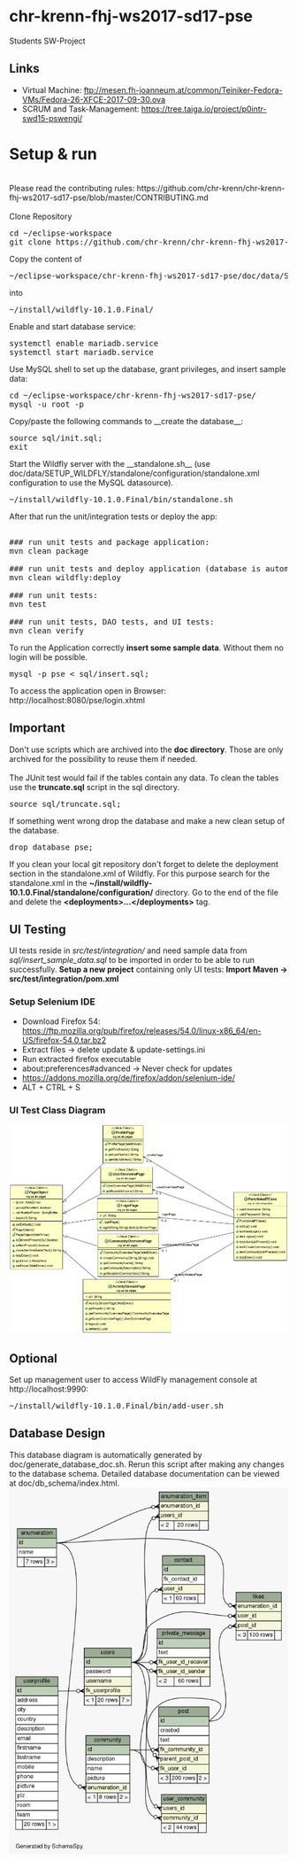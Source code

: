 # chr-krenn-fhj-ws2017-sd17-pse
Students SW-Project

## Links
* Virtual Machine: ftp://mesen.fh-joanneum.at/common/Teiniker-Fedora-VMs/Fedora-26-XFCE-2017-09-30.ova
* SCRUM and Task-Management: https://tree.taiga.io/project/p0intr-swd15-pswengi/

# Setup & run
<br/>
Please read the contributing rules: https://github.com/chr-krenn/chr-krenn-fhj-ws2017-sd17-pse/blob/master/CONTRIBUTING.md
<br/><br/>
Clone Repository
<pre>
cd ~/eclipse-workspace
git clone https://github.com/chr-krenn/chr-krenn-fhj-ws2017-sd17-pse
</pre>
Copy the content of 
<pre>~/eclipse-workspace/chr-krenn-fhj-ws2017-sd17-pse/doc/data/SETUP_WILDFLY/</pre>
into 
<pre>~/install/wildfly-10.1.0.Final/</pre>
Enable and start database service:
<pre>
systemctl enable mariadb.service
systemctl start mariadb.service
</pre>
Use MySQL shell to set up the database, grant privileges, and insert sample data:
<pre>
cd ~/eclipse-workspace/chr-krenn-fhj-ws2017-sd17-pse/
mysql -u root -p
</pre>
Copy/paste the following commands to __create the database__:
<pre>
source sql/init.sql;
exit
</pre>
Start the Wildfly server with the __standalone.sh__ (use doc/data/SETUP_WILDFLY/standalone/configuration/standalone.xml configuration to use the MySQL datasource).
<pre>
~/install/wildfly-10.1.0.Final/bin/standalone.sh
</pre>

After that run the unit/integration tests or deploy the app:
<pre>

### run unit tests and package application:
mvn clean package

### run unit tests and deploy application (database is automatically populated with sample data)
mvn clean wildfly:deploy

### run unit tests:
mvn test

### run unit tests, DAO tests, and UI tests:
mvn clean verify
</pre>

To run the Application correctly __insert some sample data__. Without them no login will be possible.
<pre>
mysql -p pse < sql/insert.sql;
</pre>

To access the application open in Browser: http://localhost:8080/pse/login.xhtml

## Important
Don't use scripts which are archived into the __doc directory__. Those are only archived for the possibility to reuse them if needed. <br/><br/>
The JUnit test would fail if the tables contain any data. To clean the tables use the __truncate.sql__ script in the sql directory. 
<pre>source sql/truncate.sql;</pre>
If something went wrong drop the database and make a new clean setup of the database. 
<pre>drop database pse;</pre>
If you clean your local git repository don't forget to delete the deployment section in the standalone.xml of Wildfly. For this purpose search for the standalone.xml in the __~/install/wildfly-10.1.0.Final/standalone/configuration/__ directory. Go to the end of the file and delete the __\<deployments\>...\<\/deployments\>__ tag.

## UI Testing
UI tests reside in _src/test/integration/_ and need sample data from _sql/insert_sample_data.sql_ to be imported in order to be able to run successfully. __Setup a new project__ containing only UI tests: __Import Maven -> src/test/integration/pom.xml__
### Setup Selenium IDE
* Download Firefox 54: https://ftp.mozilla.org/pub/firefox/releases/54.0/linux-x86_64/en-US/firefox-54.0.tar.bz2
* Extract files -> delete update & update-settings.ini
* Run extracted firefox executable
* about:preferences#advanced -> Never check for updates
* https://addons.mozilla.org/de/firefox/addon/selenium-ide/
* ALT + CTRL + S
### UI Test Class Diagram
![UI Test Class Diagram](doc/UI-Tests.png)

## Optional
Set up management user to access WildFly management console at http://localhost:9990:
<pre>
~/install/wildfly-10.1.0.Final/bin/add-user.sh
</pre>

## Database Design
This database diagram is automatically generated by doc/generate_database_doc.sh. Rerun this script after making any changes to the database schema. Detailed database documentation can be viewed at doc/db_schema/index.html.
![Database Schema](doc/relationships.real.large.png)
